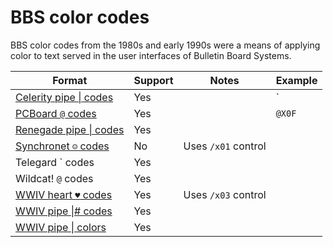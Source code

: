 # BBS color codes

BBS color codes from the 1980s and early 1990s were a means of applying color to text served in the user interfaces of Bulletin Board Systems.

| Format | Support | Notes | Example |
| -- | -- | -- | -- |
| [Celerity pipe \| codes](http://wiki.synchro.net/custom:colors#celerity_format) | Yes | | `|k|w` |
| [PCBoard `@` codes](https://defacto2.net/f/af240c4) | Yes | | `@X0F` |
| [Renegade pipe \| codes](http://software.bbsdocumentary.com/IBM/DOS/RENEGADE/rgd98101.zip) | Yes | |
| [Synchronet `☺` codes](http://wiki.synchro.net/custom:ctrl-a_codes) | No | Uses `/x01` control |
| Telegard \` codes | Yes | |
| Wildcat! `@` codes | Yes | |
| [WWIV heart `♥` codes](http://docs.wwivbbs.org/en/latest/displaying_text/) | Yes | Uses `/x03` control |
| [WWIV pipe \|# codes](http://docs.wwivbbs.org/en/latest/displaying_text/) | Yes | |
| [WWIV pipe \| colors](http://docs.wwivbbs.org/en/latest/displaying_text/#pipe-colors) | Yes | |

